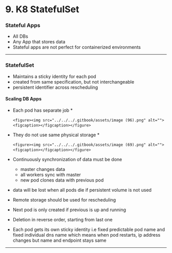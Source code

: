 # 9. K8 StatefulSet

### Stateful Apps

* All DBs
* Any App that stores data
* Stateful apps are not perfect for containerized environments

***

### StatefulSet

* Maintains a sticky identity for each pod
* created from same specification, but not interchangeable
* persistent identifier across rescheduling

#### Scaling DB Apps

* Each pod has separate job
  *

      <figure><img src="../../../.gitbook/assets/image (96).png" alt=""><figcaption></figcaption></figure>
* They do not use same physical storage
  *

      <figure><img src="../../../.gitbook/assets/image (69).png" alt=""><figcaption></figcaption></figure>
* Continuously synchronization of data must be done
  * master changes data
  * all workers sync with master
  * new pod clones data with previous pod
* data will be lost when all pods die if persistent volume is not used
* Remote storage should be used for rescheduling
* Next pod is only created if previous is up and running
* Deletion in reverse order, starting from last one
* Each pod gets its own sticky identity i.e fixed predictable pod name and fixed individual dns name which means when pod restarts, ip address changes but name and endpoint stays same

***
